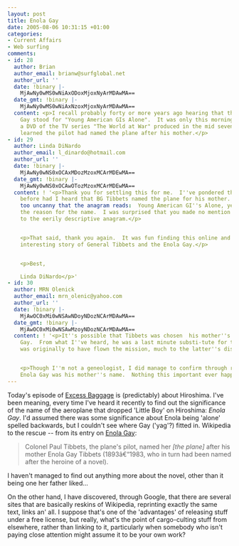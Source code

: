 ```yaml
---
layout: post
title: Enola Gay
date: 2005-08-06 10:31:15 +01:00
categories:
- Current Affairs
- Web surfing
comments:
- id: 28
  author: Brian
  author_email: brianw@surfglobal.net
  author_url: ''
  date: !binary |-
    MjAwNy0wMS0wNiAxODoxMjoxNyArMDAwMA==
  date_gmt: !binary |-
    MjAwNy0wMS0wNiAxNzoxMjoxNyArMDAwMA==
  content: <p>I recall probably forty or more years ago hearing that the name Enola
    Gay stood for "Young American GIs Alone".  It was only this morning while watching
    a DVD of the TV series "The World at War" produced in the mid seventies that I
    learned the pilot had named the plane after his mother.</p>
- id: 29
  author: Linda DiNardo
  author_email: l_dinardo@hotmail.com
  author_url: ''
  date: !binary |-
    MjAwNy0wNS0xOCAxMDozMzoxMCArMDEwMA==
  date_gmt: !binary |-
    MjAwNy0wNS0xOCAwOTozMzoxMCArMDEwMA==
  content: ! '<p>Thank you for settling this for me.  I''ve pondered this for years.  Never
    before had I heard that BG Tibbets named the plane for his mother.  It''s just
    too uncanny that the anagram reads:  Young American GI''s Alone, yet it''s not
    the reason for the name.  I was surprised that you made no mention of/reference
    to the eerily descriptive anagram.</p>


    <p>That said, thank you again.  It was fun finding this online and reading the
    interesting story of General Tibbets and the Enola Gay.</p>


    <p>Best,

    Linda DiNardo</p>'
- id: 30
  author: MRN Olenick
  author_email: mrn_olenic@yahoo.com
  author_url: ''
  date: !binary |-
    MjAwOC0xMi0wNSAwNDoyNDozNCArMDAwMA==
  date_gmt: !binary |-
    MjAwOC0xMi0wNSAwMzoyNDozNCArMDAwMA==
  content: ! '<p>It''s possible that Tibbets was chosen  his mother''s name was Enola
    Gay.  From what I''ve heard, he was a last minute substi-tute for the man who
    was originally to have flown the mission, much to the latter''s displeasure.</p>


    <p>Though I''m not a geneologist, I did manage to confirm through research that
    Enola Gay was his mother''s name.  Nothing this important ever happens by chance.</p>'
---
```

Today's episode of <a href="http://www.bbc.co.uk/radio4/excessbaggage/" title="Excess Baggage on BBC Radio 4">Excess Baggage</a> is (predictably) about Hiroshima.  I've been meaning, every time I've heard it recently to find out the significance of the name of the aeroplane that dropped 'Little Boy' on Hiroshima: <em>Enola Gay</em>.  I'd assumed there was some significance about Enola being 'alone' spelled backwards, but I couldn't see where Gay ('yag'?) fitted in.  Wikipedia to the rescue -- from its entry on <a href="http://en.wikipedia.org/wiki/Enola_Gay" title="Enola Gay - Wikipedia">Enola Gay</a>:

<blockquote><p>Colonel Paul Tibbets, the plane's pilot, named her <em>[the plane]</em> after his mother Enola Gay Tibbets (1893â€“1983, who in turn had been named after the heroine of a novel).</p></blockquote>

I haven't managed to find out anything more about the novel, other than it being one her father liked...

On the other hand, I have discovered, through Google, that there are several sites that are basically reskins of Wikipedia, reprinting exactly the same text, links an' all.  I suppose that's one of the 'advantages' of releasing stuff under a free license, but really, what's the point of cargo-culting stuff from elsewhere, rather than linking to it, particularly when somebody who isn't paying close attention might assume it to be your own work?
